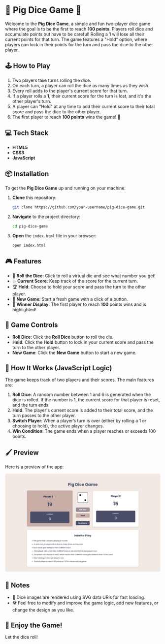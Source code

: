 # 🎲 Pig Dice Game 🎲

Welcome to the **Pig Dice Game**, a simple and fun two-player dice game where the goal is to be the first to reach **100 points**. Players roll dice and accumulate points but have to be careful! Rolling a **1** will lose all their current points for that turn. The game features a "Hold" option, where players can lock in their points for the turn and pass the dice to the other player.

## 🕹️ How to Play

1. Two players take turns rolling the dice.
2. On each turn, a player can roll the dice as many times as they wish.
3. Every roll adds to the player's current score for that turn.
4. If a player rolls a **1**, their current score for the turn is lost, and it's the other player's turn.
5. A player can "Hold" at any time to add their current score to their total score and pass the dice to the other player.
6. The first player to reach **100 points** wins the game! 🎉

## 💻 Tech Stack

- **HTML5**
- **CSS3**
- **JavaScript**

## 📦 Installation

To get the **Pig Dice Game** up and running on your machine:

1. **Clone** this repository:

   ```bash
   git clone https://github.com/your-username/pig-dice-game.git
   ```

2. **Navigate** to the project directory:

   ```bash
   cd pig-dice-game
   ```

3. **Open** the `index.html` file in your browser:
   ```bash
   open index.html
   ```

## 🎮 Features

- 🎲 **Roll the Dice**: Click to roll a virtual die and see what number you get!
- 💥 **Current Score**: Keep track of the score for the current turn.
- 🏆 **Hold**: Choose to hold your score and pass the turn to the other player.
- 🔄 **New Game**: Start a fresh game with a click of a button.
- 🎉 **Winner Display**: The first player to reach **100** points wins and is highlighted!

## 🔧 Game Controls

- **Roll Dice**: Click the **Roll Dice** button to roll the die.
- **Hold**: Click the **Hold** button to lock in your current score and pass the turn to the other player.
- **New Game**: Click the **New Game** button to start a new game.

## 🤖 How It Works (JavaScript Logic)

The game keeps track of two players and their scores. The main features are:

1. **Roll Dice**: A random number between 1 and 6 is generated when the dice is rolled. If the number is 1, the current score for that player is reset, and the turn ends.
2. **Hold**: The player's current score is added to their total score, and the turn passes to the other player.
3. **Switch Player**: When a player’s turn is over (either by rolling a 1 or choosing to hold), the active player changes.
4. **Win Condition**: The game ends when a player reaches or exceeds 100 points.

## 🖌️ Preview

Here is a preview of the app:

![Pig Dice Game App](images/screenshot-1.png)

## 📝 Notes

- 🎲 Dice images are rendered using SVG data URIs for fast loading.
- 🛠️ Feel free to modify and improve the game logic, add new features, or change the design as you like.

## 🎉 Enjoy the Game!

Let the dice roll!
